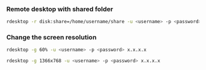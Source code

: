 ### Remote desktop with shared folder

```bash
rdesktop -r disk:share=/home/username/share -u <username> -p <password> x.x.x.x
```

### Change the screen resolution

```bash
rdesktop -g 60% -u <username> -p <password> x.x.x.x
```

```bash
rdesktop -g 1366x768 -u <username> -p <password> x.x.x.x
```

